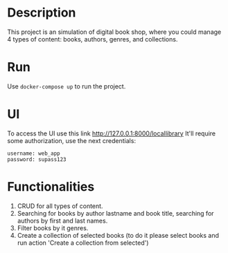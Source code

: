 # Description
This project is an simulation of digital book shop, 
where you could manage 4 types of content: books, authors, genres, and collections.

# Run
Use ```docker-compose up``` to run the project.

# UI
To access the UI use this link http://127.0.0.1:8000/locallibrary
It'll require some authorization, use the next credentials:
```
username: web_app
password: supass123
```

# Functionalities
1) CRUD for all types of content.
2) Searching for books by author lastname and book title, searching for authors by first and last names.
3) Filter books by it genres.
4) Create a collection of selected books (to do it please select books and run action 'Create a collection from selected')
